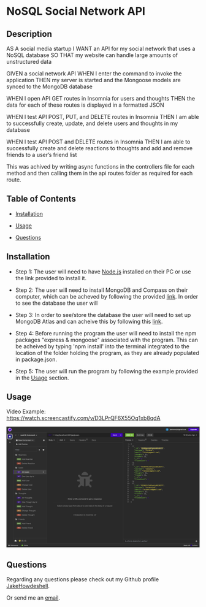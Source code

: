 # NoSQL Social Network API

## Description

AS A social media startup
I WANT an API for my social network that uses a NoSQL database
SO THAT my website can handle large amounts of unstructured data

GIVEN a social network API
WHEN I enter the command to invoke the application
THEN my server is started and the Mongoose models are synced to the MongoDB database 

WHEN I open API GET routes in Insomnia for users and thoughts
THEN the data for each of these routes is displayed in a formatted JSON 

WHEN I test API POST, PUT, and DELETE routes in Insomnia
THEN I am able to successfully create, update, and delete users and thoughts in my database 

WHEN I test API POST and DELETE routes in Insomnia
THEN I am able to successfully create and delete reactions to thoughts and add and remove friends to a user’s friend list 

This was achived by writing async functions in the controllers file for each method and then calling them in the api routes folder as required for each route.

## Table of Contents

- [Installation](#installation)

- [Usage](#usage)

- [Questions](#questions)

## Installation

- Step 1: The user will need to have [Node.js](https://nodejs.org/en/download) installed on their PC or use the link provided to install it.

- Step 2: The user will need to install MongoDB and Compass on their computer, which can be acheved by following the provided [link](https://coding-boot-camp.github.io/full-stack/mongodb/how-to-install-mongodb).  In order to see the database the user will 

- Step 3: In order to see/store the database the user will need to set up MongoDB Atlas and can acheive this by following this [link](https://coding-boot-camp.github.io/full-stack/mongodb/how-to-set-up-mongodb-atlas).

- Step 4: Before running the program the user will need to install the npm packages "express & mongoose" associated with the program. This can be acheived by typing 'npm install' into the terminal integrated to the location of the folder holding the program, as they are already populated in package.json.

- Step 5: The user will run the program by following the example provided in the [Usage](#usage) section.

## Usage

Video Example: https://watch.screencastify.com/v/D3LPrQF6X55Oq1xb8qdA

![Screenshot](utils/images/Screenshot.png)

## Questions

Regarding any questions please check out my Github profile [JakeHowdeshell](https://github.com/JakeHowdeshell).

Or send me an [email](mailto:Jakehowdy@gmail.com).